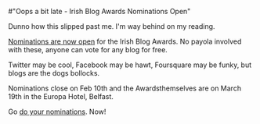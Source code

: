 #"Oops a bit late - Irish Blog Awards Nominations Open"


 Dunno how this slipped past me. I&#39;m way behind on my reading. <p /><div><a href="http://awards.ie/blogawards/nominations/">Nominations are now open</a> for the Irish Blog Awards. No payola involved with these, anyone can vote for any blog for free.</div><p /><div> Twitter may be cool, Facebook may be hawt, Foursquare may be funky, but blogs are the dogs bollocks.</div><p /><div>Nominations close on Feb 10th and the Awardsthemselves are on March 19th in the Europa Hotel, Belfast.</div> <p /><div>Go <a href="http://awards.ie/blogawards/nominations/">do your nominations</a>. Now!</div>
 
